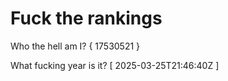 # Fuck the rankings

Who the hell am I?
{ 17530521 }

What fucking year is it?
[ 2025-03-25T21:46:40Z ]
